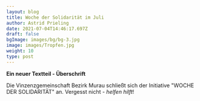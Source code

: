 ```yaml
---
layout: blog
title: Woche der Solidarität im Juli
author: Astrid Prieling
date: 2021-07-04T14:46:17.697Z
draft: false
bgImage: images/bg/bg-3.jpg
image: images/Tropfen.jpg
weight: 10
type: post
---
```

**Ein neuer Textteil - Überschrift**

Die Vinzenzgemeinschaft Bezirk Murau schließt sich der Initiative "WOCHE DER SOLIDARITÄT" an. Vergesst nicht - *helfen hilft*!